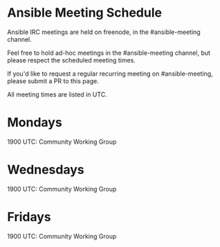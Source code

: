 # Ansible Meeting Schedule

Ansible IRC meetings are held on freenode, in the #ansible-meeting channel.

Feel free to hold ad-hoc meetings in the #ansible-meeting channel, but please respect the scheduled meeting times.

If you'd like to request a regular recurring meeting on #ansible-meeting, please submit a PR to this page.

All meeting times are listed in UTC. 

# Mondays

1900 UTC: Community Working Group

# Wednesdays

1900 UTC: Community Working Group

# Fridays

1900 UTC: Community Working Group
